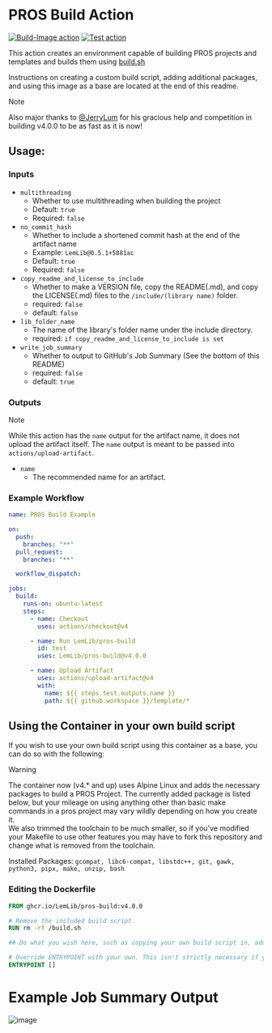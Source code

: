 # PROS Build Action

[![Build-Image action](https://github.com/LemLib/pros-build/actions/workflows/build-image.yml/badge.svg)](https://github.com/LemLib/pros-build/actions/workflows/build-image.yml)
[![Test action](https://github.com/LemLib/pros-build/actions/workflows/test.yml/badge.svg)](https://github.com/LemLib/pros-build/actions/workflows/test.yml)

This action creates an environment capable of building PROS projects and templates and builds them using [build.sh](/build-tools/build.sh)

Instructions on creating a custom build script, adding additional packages, and using this image as a base are located at the end of this readme.  

> [!NOTE]
> Also major thanks to [@JerryLum](https://github.com/jerrylum) for his gracious help and competition in building v4.0.0 to be as fast as it is now!
## Usage:

### Inputs

- `multithreading`
  - Whether to use multithreading when building the project
  - Default: `true`
  - Required: `false`
- `no_commit_hash`
  - Whether to include a shortened commit hash at the end of the artifact name
  - Example: `LemLib@0.5.1+5881ac`
  - Default: `true`
  - Required: `false`
- `copy_readme_and_license_to_include`
  - Whether to make a VERSION file, copy the README(.md), and copy the LICENSE(.md) files to the `/include/(library name)` folder.
  - required: `false`
  - default: `false`
- `lib_folder_name`
  - The name of the library's folder name under the include directory.
  - required: `if copy_readme_and_license_to_include is set`
- `write_job_summary`
  - Whether to output to GitHub's Job Summary (See the bottom of this README)
  - required: `false`
  - default: `true`

### Outputs

> [!NOTE]  
> While this action has the `name` output for the artifact name, it does not upload the artifact itself. The `name` output is meant to be passed into `actions/upload-artifact`.

- `name`
  - The recommended name for an artifact.

### Example Workflow

```yml
name: PROS Build Example

on:
  push:
    branches: "**"
  pull_request:
    branches: "**"

  workflow_dispatch:

jobs:
  build:
    runs-on: ubuntu-latest
    steps:
      - name: Checkout
        uses: actions/checkout@v4

      - name: Run LemLib/pros-build
        id: test
        uses: LemLib/pros-build@v4.0.0

      - name: Upload Artifact
        uses: actions/upload-artifact@v4
        with:
          name: ${{ steps.test.outputs.name }}
          path: ${{ github.workspace }}/template/*
```

## Using the Container in your own build script

If you wish to use your own build script using this container as a base, you can do so with the following:

> [!WARNING]
> The container now (v4.* and up) uses Alpine Linux and adds the necessary packages to build a PROS Project. The currently added package is listed below, but your mileage on using anything other than basic make commands in a pros project may vary wildly depending on how you create it.   
> We also trimmed the toolchain to be much smaller, so if you've modified your Makefile to use other features you may have to fork this repository and change what is removed from the toolchain.

Installed Packages: `gcompat, libc6-compat, libstdc++, git, gawk, python3, pipx, make, unzip, bash`

### Editing the Dockerfile

```Dockerfile
FROM ghcr.io/LemLib/pros-build:v4.0.0

# Remove the included build script.
RUN rm -rf /build.sh

## Do what you wish here, such as copying your own build script in, add dependencies, etc

# Override ENTRYPOINT with your own. This isn't strictly necessary if you name your build script build.sh and put it in the root of the container (Such as /build.sh)
ENTRYPOINT []
```


# Example Job Summary Output

![image](https://github.com/user-attachments/assets/a63ddfc0-5f14-44c0-8e1b-8902f1d99e55)

